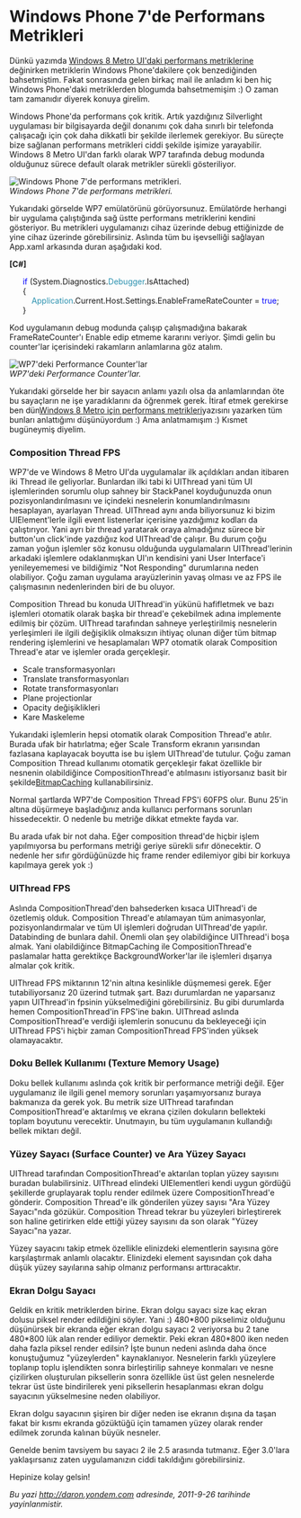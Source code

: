 # Windows Phone 7'de Performans Metrikleri 

Dünkü yazımda [Windows 8 Metro UI'daki performans
metriklerine](http://daron.yondem.com/tr/post/Windows_8_Metro_Performans_Metrikleri)
değinirken metriklerin Windows Phone'dakilere çok benzediğinden
bahsetmiştim. Fakat sonrasında gelen birkaç mail ile anladım ki ben hiç
Windows Phone'daki metriklerden blogumda bahsetmemişim :) O zaman tam
zamanıdır diyerek konuya girelim.

Windows Phone'da performans çok kritik. Artık yazdığınız Silverlight
uygulaması bir bilgisayarda değil donanımı çok daha sınırlı bir
telefonda çalışacağı için çok daha dikkatli bir şekilde ilerlemek
gerekiyor. Bu süreçte bize sağlanan performans metrikleri ciddi şekilde
işimize yarayabilir. Windows 8 Metro UI'dan farklı olarak WP7 tarafında
debug modunda olduğunuz sürece default olarak metrikler sürekli
gösteriliyor.

![Windows Phone 7'de performans
metrikleri.](media/Windows_Phone_7_Performans_Metrikleri/wp7perf.jpg)\
*Windows Phone 7'de performans metrikleri.*

Yukarıdaki görselde WP7 emülatörünü görüyorsunuz. Emülatörde herhangi
bir uygulama çalıştığında sağ üstte performans metriklerini kendini
gösteriyor. Bu metrikleri uygulamanızı cihaz üzerinde debug ettiğinizde
de yine cihaz üzerinde görebilirsiniz. Aslında tüm bu işevselliği
sağlayan App.xaml arkasında duran aşağıdaki kod.

**[C\#]**

      <span style="color:blue;">if</span> (System.Diagnostics.<span
style="color:#2b91af;">Debugger</span>.IsAttached)\
      {\
          <span
style="color:#2b91af;">Application</span>.Current.Host.Settings.EnableFrameRateCounter = <span
style="color:blue;">true</span>;\
      }

Kod uygulamanın debug modunda çalışıp çalışmadığına bakarak
FrameRateCounter'ı Enable edip etmeme kararını veriyor. Şimdi gelin bu
counter'lar içerisindeki rakamların anlamlarına göz atalım.

![WP7'deki Performance
Counter'lar](media/Windows_Phone_7_Performans_Metrikleri/wp7perf2.png)\
*WP7'deki Performance Counter'lar.*

Yukarıdaki görselde her bir sayacın anlamı yazılı olsa da anlamlarından
öte bu sayaçların ne işe yaradıklarını da öğrenmek gerek. İtiraf etmek
gerekirse ben dün[Windows 8 Metro için performans
metrikleri](http://daron.yondem.com/tr/post/Windows_8_Metro_Performans_Metrikleri)yazısını
yazarken tüm bunları anlattığımı düşünüyordum :) Ama anlatmamışım :)
Kısmet bugüneymiş diyelim.

### Composition Thread FPS  

WP7'de ve Windows 8 Metro UI'da uygulamalar ilk açıldıkları andan
itibaren iki Thread ile geliyorlar. Bunlardan ilki tabi ki UIThread yani
tüm UI işlemlerinden sorumlu olup sahney bir StackPanel koyduğunuzda
onun pozisyonlandırılmasını ve içindeki nesnelerin konumlandırılmasını
hesaplayan, ayarlayan Thread. UIThread aynı anda biliyorsunuz ki bizim
UIElement'lerle ilgili event listenerlar içerisine yazdığımız kodları da
çalıştırıyor. Yani ayrı bir thread yaratarak oraya almadığınız sürece
bir button'un click'inde yazdığıız kod UIThread'de çalışır. Bu durum
çoğu zaman yoğun işlemler söz konusu olduğunda uygulamaların
UIThread'lerinin arkadaki işlemlere odaklanmışkan UI'ın kendisini yani
User Interface'i yenileyememesi ve bildiğimiz "Not Responding"
durumlarına neden olabiliyor. Çoğu zaman uygulama arayüzlerinin yavaş
olması ve az FPS ile çalışmasının nedenlerinden biri de bu oluyor.

Composition Thread bu konuda UIThread'in yükünü hafifletmek ve bazı
işlemleri otomatik olarak başka bir thread'e çekebilmek adına implemente
edilmiş bir çözüm. UIThread tarafından sahneye yerleştirilmiş nesnelerin
yerleşimleri ile ilgili değişiklik olmaksızın ihtiyaç olunan diğer tüm
bitmap rendering işlemlerini ve hesaplamaları WP7 otomatik olarak
Composition Thread'e atar ve işlemler orada gerçekleşir.

-   Scale transformasyonları
-   Translate transformasyonları
-   Rotate transformasyonları
-   Plane projectionlar
-   Opacity değişiklikleri
-   Kare Maskeleme

Yukarıdaki işlemlerin hepsi otomatik olarak Composition Thread'e atılır.
Burada ufak bir hatırlatma; eğer Scale Transform ekranın yarısından
fazlasana kaplayacak boyutta ise bu işlem UIThread'de tutulur. Çoğu
zaman Composition Thread kullanımı otomatik gerçekleşir fakat özellikle
bir nesnenin olabildiğince CompositionThread'e atılmasını istiyorsanız
basit bir
şekilde[BitmapCaching](http://daron.yondem.com/tr/post/27ca0d6d-2a2d-4c9b-8706-da5c32267213)
kullanabilirsiniz.

Normal şartlarda WP7'de Composition Thread FPS'i 60FPS olur. Bunu 25'in
altına düşürmeye başladığınız anda kullanıcı performans sorunları
hissedecektir. O nedenle bu metriğe dikkat etmekte fayda var.

Bu arada ufak bir not daha. Eğer composition thread'de hiçbir işlem
yapılmıyorsa bu performans metriği geriye sürekli sıfır dönecektir. O
nedenle her sıfır gördüğünüzde hiç frame render edilemiyor gibi bir
korkuya kapılmaya gerek yok :)

### UIThread FPS  

Aslında CompositionThread'den bahsederken kısaca UIThread'i de özetlemiş
olduk. Composition Thread'e atılamayan tüm animasyonlar,
pozisyonlandırmalar ve tüm UI işlemleri doğrudan UIThread'de yapılır.
Databinding de bunlara dahil. Önemli olan şey olabildiğince UIThread'i
boşa almak. Yani olabildiğince BitmapCaching ile CompositionThread'e
paslamalar hatta gerektikçe BackgroundWorker'lar ile işlemleri dışarıya
almalar çok kritik.

UIThread FPS miktarının 12'nin altına kesinlikle düşmemesi gerek. Eğer
tutabiliyorsanız 20 üzerind tutmak şart. Bazı durumlardan ne yaparsanız
yapın UIThread'in fpsinin yükselmediğini görebilirsiniz. Bu gibi
durumlarda hemen CompositionThread'in FPS'ine bakın. UIThread aslında
CompositionThread'e verdiği işlemlerin sonucunu da bekleyeceği için
UIThread FPS'i hiçbir zaman CompositionThread FPS'inden yüksek
olamayacaktır.

### Doku Bellek Kullanımı (Texture Memory Usage)  

Doku bellek kullanımı aslında çok kritik bir performance metriği değil.
Eğer uygulamanız ile ilgili genel memory sorunları yaşamıyorsanız buraya
bakmanıza da gerek yok. Bu metrik size UIThread tarafından
CompositionThread'e aktarılmış ve ekrana çizilen dokuların bellekteki
toplam boyutunu verecektir. Unutmayın, bu tüm uygulamanın kullandığı
bellek miktarı değil.

### Yüzey Sayacı (Surface Counter) ve Ara Yüzey Sayacı  

UIThread tarafından CompositionThread'e aktarılan toplan yüzey sayısını
buradan bulabilirsiniz. UIThread elindeki UIElementleri kendi uygun
gördüğü şekillerde gruplayarak toplu render edilmek üzere
CompositionThread'e gönderir. Composition Thread'e ilk gönderilen yüzey
sayısı "Ara Yüzey Sayacı"nda gözükür. Composition Thread tekrar bu
yüzeyleri birleştirerek son haline getirirken elde ettiği yüzey sayısını
da son olarak "Yüzey Sayacı"na yazar.

Yüzey sayacını takip etmek özellikle elinizdeki elementlerin sayısına
göre karşılaştırmak anlamlı olacaktır. Elinizdeki element sayısından çok
daha düşük yüzey sayılarına sahip olmanız performansı arttıracaktır.

### Ekran Dolgu Sayacı  

Geldik en kritik metriklerden birine. Ekran dolgu sayacı size kaç ekran
dolusu piksel render edildiğini söyler. Yani :) 480\*800 pikselimiz
olduğunu düşünürsek bir ekranda eğer ekran dolgu sayacı 2 veriyorsa bu 2
tane 480\*800 lük alan render ediliyor demektir. Peki ekran 480\*800
iken neden daha fazla piksel render edilsin? İşte bunun nedeni aslında
daha önce konuştuğumuz "yüzeylerden" kaynaklanıyor. Nesnelerin farklı
yüzeylere toplanıp toplu işlendikten sonra birleştirilip sahneye
konmaları ve nesne çizilirken oluşturulan piksellerin sonra özellikle
üst üst gelen nesnelerde tekrar üst üste bindirilerek yeni piksellerin
hesaplanması ekran dolgu sayacının yükselmesine neden olabiliyor.

Ekran dolgu sayacının şişiren bir diğer neden ise ekranın dışına da
taşan fakat bir kısmı ekranda gözüktüğü için tamamen yüzey olarak render
edilmek zorunda kalınan büyük nesneler.

Genelde benim tavsiyem bu sayacı 2 ile 2.5 arasında tutmanız. Eğer
3.0'lara yaklaşırsanız zaten uygulamanızın ciddi takıldığını
görebilirsiniz.

Hepinize kolay gelsin!


*Bu yazi http://daron.yondem.com adresinde, 2011-9-26 tarihinde yayinlanmistir.*